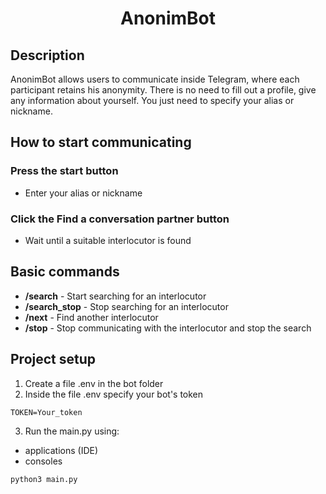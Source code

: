 <h1 align="center">AnonimBot</h1>

## Description

<p align="center">

AnonimBot allows users to communicate inside Telegram, where each participant retains his anonymity. There is no need to fill out a profile, give any information about yourself. You just need to specify your alias or nickname.

## How to start communicating

### Press the start button

- Enter your alias or nickname

### Click the Find a conversation partner button

- Wait until a suitable interlocutor is found
  
## Basic commands
  
- **/search** - Start searching for an interlocutor
- **/search_stop** - Stop searching for an interlocutor
- **/next** - Find another interlocutor
- **/stop** - Stop communicating with the interlocutor and stop the search
  
## Project setup
  1. Create a file .env in the bot folder
  2. Inside the file .env specify your bot's token
  ```
  TOKEN=Your_token
  ```
  3. Run the main.py using:
  - applications (IDE)
  - consoles
  ```
  python3 main.py
  ```
  
  
  
